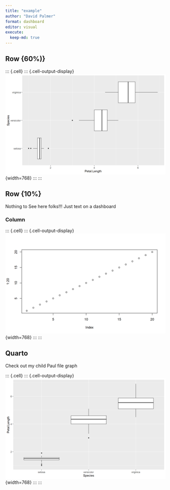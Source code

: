 ```yaml
---
title: "example"
author: "David Palmer"
format: dashboard
editor: visual
execute:
  keep-md: true
---
```





## Row {60%)}

<!-- code in an r script can be referenced with a source command -->


::: {.cell}
::: {.cell-output-display}
![](dashboard_demo_files/figure-html/unnamed-chunk-1-1.png){width=768}
:::
:::



## Row {10%}

Nothing to See here folks!!! Just text on a dashboard

### Column



::: {.cell}
::: {.cell-output-display}
![](dashboard_demo_files/figure-html/unnamed-chunk-2-1.png){width=768}
:::
:::




<!-- quarto and .rmd files are referred to in this way as shown below -->









## Quarto

Check out my child Paul file graph

::: {.cell}
::: {.cell-output-display}
![](dashboard_demo_files/figure-html/unnamed-chunk-7-1.png){width=768}
:::
:::




<!-- Because there are 2 hashtags in the .qmd file above, those hashtags are being interpreted as part of the dashboard structure, not like a heading structure for a quarto document

In other words, it evaluates the hashtags in the child .qmd file as if they were here in this file too. That's why this is put on a new row (because the file starts with two hashtags-->

<!-- Note that each block of text and each code chunk will get their own card on the dashboard -->